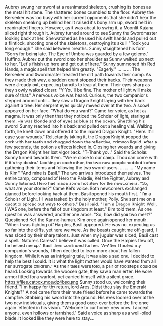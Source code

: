 Aubrey swung her sword at a reanimated skeleton, crushing its bones as the metal hit stone. The shattered bones crumbled to the floor. Aubrey the Berserker was too busy with her current opponents that she didn't hear the skeleton sneaking up behind her. It raised it's bony arm up, sword held in reanimated fingers. However, as it was about to swing it, a Moonlit Katana sliced right through it. Aubrey turned around to see Sunny the Swordmaster looking back at her. She watched as he used his swift hands and pulled out a flintlock, shooting one of the skeletons, destroying its skull. "Took you long enough." She said between breaths. Sunny straightened his form. "Sorry for being late. The Eye of Umbra was guarded by a few golems." Huffing, Aubrey put the sword onto her shoulder as Sunny walked up next to her. "Let's finish up here and get out of here." Sunny summoned his Red Hands, a magic spell that helped him greatly. "Eagerly."
...
...
...
The Berserker and Swordmaster treaded the dirt path towards their camp. As they made their way, a sudden grunt stopped their tracks. Their weapons were already out, expecting bandits to leap at them. Their eyes sharp as they slowly walked closer. "Y-You'll be fine. The mother of light will make sure of that." A nervous voice was heard. Curious, the two companions stepped around until... they saw a Dragon Knight laying with her back against a tree. Her serpent eyes quickly moved over at the two. A scowl appeared on her face. "What do you want?" Came her voice, as hot as magma. It was only then that they noticed the Scholar of light, staring at them. He was blonde and of eyes as blue as the ocean. Sheathing his sword, Sunny reached into his back and pulled out a healing vial. Walking forth, he knelt down and offered it to the injured Dragon Knight. "Here. It'll ease your wounds." Reluctantly taking it, the Dragon Knight popped the cork with her teeth and chugged down the reflective, crimson liquid. After a few seconds, the potion's effects kicked in. Closing her wounds and giving the Dragon Knight her lost vigor back. "T-Thank you." Said the Scholar. Sunny turned towards them. "We're close to our camp. Thou can come with if it's thy desire." Looking at each other, the two new people nodded before gathering their items and following the two sword-users.
...
...
...
"My name is Kim."
"And mine is Basil."
The two arrivals introduced themselves. The entire camp, composed of Hero the Paladin, Kel the Fighter, Aubrey and Sunny listened. Hero had made some hot stew for the newcomers. "So, what are your stories?" Came Kel's voice. Both newcomers exchanged glanced before looking back at them. Basil opened his mouth first. "I'm a Scholar of Light. I-I was tasked by the holy mother, Polly. She sent me on a quest to spread out ways to others." Basil said. "I am a Dragon Knight. Well, I WAS one, before the fall of our kingdom at least." Kim told them. As one question was answered, another one arose. "So, how did you two meet?" Questioned Kel, the Kanine-human. Kim once again opened her mouth. "When I was fighting off Harpies, Basil appeared. He was not expecting us so far into the cliffs, yet here we were. As the beasts caught me off-guard, I was sliced by their sharp talons. Just when my jugular was sliced, Basil cast a spell. 'Nature's Caress' I believe it was called. Once the Harpies flew off, he helped me up." Basil then continued for her. "A-After I healed my companion's wounds, I then decided to learn more about her fallen kingdom. While it was an intriguing tale, it was also a sad one. I decided to help the best I could. It is what the light mother would have wanted from all her surrogate children." As their tales were told, a pair of footsteps could be heard. Looking towards the wooden gate, they saw a man enter. He wore armor fitted for a warlord, yet carried himself with a silent grace.
https://files.catbox.moe/dz4bsq.png
Sunny stood up, welcoming their friend. "I'm happy for thy return, lord Ares. Didst thou slay the Emerald Knights?" A nod came from their mute friend before he came towards the campfire. Stabbing his sword into the ground. His eyes loomed over at the two new individuals, giving them a good once-over before the fire once again reflected in his vision. "Welcome to our home, new ones. I accept anyone, even hollows or tarnished." Said a voice as sharp as a well-oiled blade. It looked like they were here to stay....
